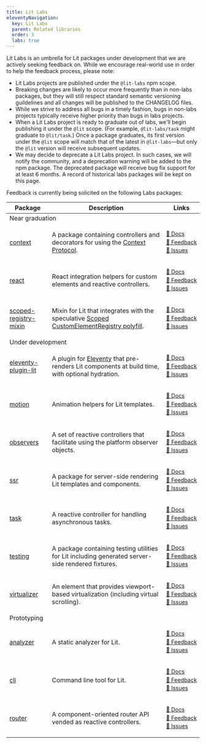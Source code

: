 ```yaml
---
title: Lit Labs
eleventyNavigation:
  key: Lit Labs
  parent: Related libraries
  order: 3
  labs: true
---
```


Lit Labs is an umbrella for Lit packages under development that we are actively seeking feedback on. While we encourage real-world use in order to help the feedback process, please note:

- Lit Labs projects are published under the `@lit-labs` npm scope.
- Breaking changes are likely to occur more frequently than in non-labs packages, but they will still respect standard semantic versioning guildelines and all changes will be published to the CHANGELOG files.
- While we strive to address all bugs in a timely fashion, bugs in non-labs projects typically receive higher priority than bugs in labs projects.
- When a Lit Labs project is ready to graduate out of labs, we'll begin publishing it under the `@lit` scope. (For example, `@lit-labs/task` might graduate to `@lit/task`.) Once a package graduates, its first version under the `@lit` scope will match that of the latest in `@lit-labs`—but only the `@lit` version will receive subsequent updates.
- We may decide to deprecate a Lit Labs project. In such cases, we will notify the community, and a deprecation warning will be added to the npm package. The deprecated package will receive bug fix support for at least 6 months. A record of historical labs packages will be kept on this page.

Feedback is currently being solicited on the following Labs packages:

<style>
  .labs-table-links {
    font-size: 0.9em;
    line-height: 1.5;
  }
</style>

<table class="directory">
<thead><tr><th>Package</th><th>Description</th><th>Links</th></tr></thead>
<tbody>
<tr class="subheading"><td colspan=3>Near graduation</td></tr>
<tr>
<td>

[context](https://www.npmjs.com/package/@lit-labs/context)

</td>
<td>

A package containing controllers and decorators for using the [Context Protocol](https://github.com/webcomponents-cg/community-protocols/blob/main/proposals/context.md).

</td>
<td class="labs-table-links">

[📄&nbsp;Docs](https://github.com/lit/lit/tree/main/packages/labs/context#readme "Docs")<br>[💬&nbsp;Feedback](https://github.com/lit/lit/discussions/3302 "Feedback")<br>[🐞&nbsp;Issues](https://github.com/lit/lit/issues?q=is%3Aissue+is%3Aopen+%5Blabs%2Fcontext%5D+in%3Atitle "Issues")

</td>
</tr>

<tr>
<td>

[react](https://www.npmjs.com/package/@lit-labs/react)

</td>
<td>React integration helpers for custom elements and reactive controllers.</td>
<td class="labs-table-links">

[📄&nbsp;Docs](https://github.com/lit/lit/tree/main/packages/labs/react#readme "Docs")<br>[💬&nbsp;Feedback](https://github.com/lit/lit/discussions "Feedback")<br>[🐞&nbsp;Issues](https://github.com/lit/lit/issues?q=is%3Aissue+is%3Aopen+%5Blabs%2Freact%5D+in%3Atitle "Issues")

</td>
</tr>

<tr>
<td>

[scoped-registry-mixin](https://www.npmjs.com/package/@lit-labs/scoped-registry-mixin)

</td>
<td>

Mixin for Lit that integrates with the speculative [Scoped CustomElementRegistry polyfill](https://github.com/webcomponents/polyfills/tree/master/packages/scoped-custom-element-registry).

</td>
<td class="labs-table-links">

[📄&nbsp;Docs](https://github.com/lit/lit/tree/main/packages/labs/scoped-registry-mixin#readme "Docs")<br>[💬&nbsp;Feedback](https://github.com/lit/lit/discussions "Feedback")<br>[🐞&nbsp;Issues](https://github.com/lit/lit/issues?q=is%3Aissue+is%3Aopen+%5Blabs%2Fscoped-registry-mixin%5D+in%3Atitle "Issues")

</td>
</tr>

<tr class="subheading"><td colspan=3>Under development</td></tr>

<tr>
<td>

[eleventy-plugin-lit](https://www.npmjs.com/package/@lit-labs/eleventy-plugin-lit)

</td>
<td>

A plugin for [Eleventy](https://www.11ty.dev) that pre-renders Lit components at build time, with optional hydration.

</td>
<td class="labs-table-links">

[📄&nbsp;Docs](https://github.com/lit/lit/tree/main/packages/labs/eleventy-plugin-lit#readme "Docs")<br>[💬&nbsp;Feedback](https://github.com/lit/lit/discussions "Feedback")<br>[🐞&nbsp;Issues](https://github.com/lit/lit/issues?q=is%3Aissue+is%3Aopen+%5Blabs%2Feleventy-plugin-lit%5D+in%3Atitle "Issues")

</td>
</tr>

<tr>
<td>

[motion](https://www.npmjs.com/package/@lit-labs/motion)

</td>
<td>Animation helpers for Lit templates.</td>
<td class="labs-table-links">

[📄&nbsp;Docs](https://github.com/lit/lit/tree/main/packages/labs/motion#readme "Docs")<br>[💬&nbsp;Feedback](https://github.com/lit/lit/discussions "Feedback")<br>[🐞&nbsp;Issues](https://github.com/lit/lit/issues?q=is%3Aissue+is%3Aopen+%5Blabs%2Fmotion%5D+in%3Atitle "Issues")

</td>
</tr>

<tr>
<td>

[observers](https://www.npmjs.com/package/@lit-labs/observers)

</td>
<td>A set of reactive controllers that facilitate using the platform observer objects.</td>
<td class="labs-table-links">

[📄&nbsp;Docs](https://github.com/lit/lit/tree/main/packages/labs/observers#readme "Docs")<br>[💬&nbsp;Feedback](https://github.com/lit/lit/discussions "Feedback")<br>[🐞&nbsp;Issues](https://github.com/lit/lit/issues?q=is%3Aissue+is%3Aopen+%5Blabs%2Fobservers%5D+in%3Atitle "Issues")

</td>
</tr>

<tr>
<td>

[ssr](https://www.npmjs.com/package/@lit-labs/ssr)

</td>
<td>A package for server-side rendering Lit templates and components.</td>
<td class="labs-table-links">

[📄&nbsp;Docs](/docs/ssr/overview "Docs")<br>[💬&nbsp;Feedback](https://github.com/lit/lit/discussions "Feedback")<br>[🐞&nbsp;Issues](https://github.com/lit/lit/issues?q=is%3Aissue+is%3Aopen+%5Blabs%2Fssr%5D+in%3Atitle "Issues")

</td>
</tr>

<tr>
<td>

[task](https://www.npmjs.com/package/@lit-labs/task)

</td>
<td>A reactive controller for handling asynchronous tasks.</td>
<td class="labs-table-links">

[📄&nbsp;Docs](https://github.com/lit/lit/tree/main/packages/labs/task#readme "Docs")<br>[💬&nbsp;Feedback](https://github.com/lit/lit/discussions "Feedback")<br>[🐞&nbsp;Issues](https://github.com/lit/lit/issues?q=is%3Aissue+is%3Aopen+%5Blabs%2Ftask%5D+in%3Atitle "Issues")

</td>
</tr>

<tr>
<td>

[testing](https://www.npmjs.com/package/@lit-labs/testing)

</td>
<td>A package containing testing utilities for Lit including generated server-side rendered fixtures.</td>
<td class="labs-table-links">

[📄&nbsp;Docs](https://github.com/lit/lit/tree/main/packages/labs/testing#readme "Docs")<br>[💬&nbsp;Feedback](https://github.com/lit/lit/discussions "Feedback")<br>[🐞&nbsp;Issues](https://github.com/lit/lit/issues?q=is%3Aissue+is%3Aopen+%5Blabs%2Ftesting%5D+in%3Atitle "Issues")

</td>
</tr>

<tr>
<td>

[virtualizer](https://www.npmjs.com/package/@lit-labs/virtualizer)

</td>
<td>An element that provides viewport-based virtualization (including virtual scrolling).</td>
<td class="labs-table-links">

[📄&nbsp;Docs](https://github.com/lit/lit/tree/main/packages/labs/virtualizer#readme "Docs")<br>[💬&nbsp;Feedback](https://github.com/lit/lit/discussions "Feedback")<br>[🐞&nbsp;Issues](https://github.com/lit/lit/issues?q=is%3Aissue+is%3Aopen+%5Blabs%2Fvirtualizer%5D+in%3Atitle "Issues")

</td>
</tr>

<tr class="subheading"><td colspan=3>Prototyping</td></tr>

<tr>
<td>

[analyzer](https://www.npmjs.com/package/@lit-labs/analyzer)

</td>
<td>A static analyzer for Lit.</td>
<td class="labs-table-links">

[📄&nbsp;Docs](https://github.com/lit/lit/tree/main/packages/labs/analyzer#readme "Docs")<br>[💬&nbsp;Feedback](https://github.com/lit/lit/discussions "Feedback")<br>[🐞&nbsp;Issues](https://github.com/lit/lit/issues?q=is%3Aissue+is%3Aopen+%5Blabs%2Fanalyzer%5D+in%3Atitle "Issues")

</td>
</tr>

<tr>
<td>

[cli](https://www.npmjs.com/package/@lit-labs/cli)

</td>
<td>Command line tool for Lit.</td>
<td class="labs-table-links">

[📄&nbsp;Docs](https://github.com/lit/lit/tree/main/packages/labs/cli#readme "Docs")<br>[💬&nbsp;Feedback](https://github.com/lit/lit/discussions "Feedback")<br>[🐞&nbsp;Issues](https://github.com/lit/lit/issues?q=is%3Aissue+is%3Aopen+%5Blabs%2Fcli%5D+in%3Atitle "Issues")

</td>
</tr>

<tr>
<td>

[router](https://www.npmjs.com/package/@lit-labs/router)

</td>
<td>A component-oriented router API vended as reactive controllers.</td>
<td class="labs-table-links">

[📄&nbsp;Docs](https://github.com/lit/lit/tree/main/packages/labs/router#readme "Docs")<br>[💬&nbsp;Feedback](https://github.com/lit/lit/discussions "Feedback")<br>[🐞&nbsp;Issues](https://github.com/lit/lit/issues?q=is%3Aissue+is%3Aopen+%5Blabs%2Frouter%5D+in%3Atitle "Issues")

</td>
</tr>

</tbody>
</table>
